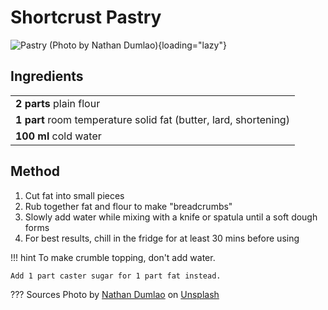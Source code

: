 # Shortcrust Pastry

![Pastry (Photo by Nathan Dumlao)](./unsplash-pastry.jpg){loading="lazy"}

## Ingredients

|                                                                  |
| ---------------------------------------------------------------- |
| **2 parts** plain flour                                          |
| **1 part** room temperature solid fat (butter, lard, shortening) |
| **100 ml** cold water                                            |

## Method
1. Cut fat into small pieces
2. Rub together fat and flour to make "breadcrumbs"
3. Slowly add water while mixing with a knife or spatula until a soft dough forms
4. For best results, chill in the fridge for at least 30 mins before using

!!! hint
    To make crumble topping, don't add water.
    
    Add 1 part caster sugar for 1 part fat instead.

??? Sources
    Photo by <a href="https://unsplash.com/@nate_dumlao?utm_source=unsplash&utm_medium=referral&utm_content=creditCopyText">Nathan Dumlao</a> on <a href="/?utm_source=unsplash&utm_medium=referral&utm_content=creditCopyText">Unsplash</a>